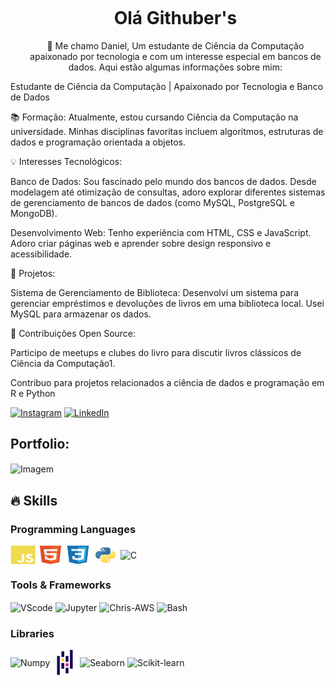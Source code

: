 <!--título-->
<div id="user-content-toc">
  <ul align="center">
    <summary><h1 style="display: inline-block">Olá Githuber's</h1></summary>
    👋 Me chamo Daniel, 
    Um estudante de Ciência da Computação apaixonado por tecnologia e com um interesse especial em bancos de dados.     
    Aqui estão algumas informações sobre mim:
</div>
Estudante de Ciência da Computação | Apaixonado por Tecnologia e Banco de Dados
<!-- Presentation -->
<p>

 📚 Formação:
 Atualmente, estou cursando Ciência da Computação na universidade. Minhas disciplinas favoritas incluem algoritmos, estruturas de dados e programação orientada a objetos.
 
💡 Interesses Tecnológicos:

Banco de Dados: Sou fascinado pelo mundo dos bancos de dados. Desde modelagem até otimização de consultas, adoro explorar diferentes sistemas de gerenciamento de bancos de dados (como MySQL, PostgreSQL e MongoDB).

Desenvolvimento Web: Tenho experiência com HTML, CSS e JavaScript. Adoro criar páginas web e aprender sobre design responsivo e acessibilidade.

🚀 Projetos:

Sistema de Gerenciamento de Biblioteca: Desenvolvi um sistema para gerenciar empréstimos e devoluções de livros em uma biblioteca local. Usei MySQL para armazenar os dados.

🌟 Contribuições Open Source:

Participo de meetups e clubes do livro para discutir livros clássicos de Ciência da Computação1.

Contribuo para projetos relacionados a ciência de dados e programação em R e Python

<!-- Links -->
[![Instagram](https://img.shields.io/badge/Instagram-E4405F?style=for-the-badge&logo=instagram&logoColor=white)](https://www.instagram.com/danielsim9es/)
[![LinkedIn](https://img.shields.io/badge/LinkedIn-0077B5?style=for-the-badge&logo=linkedin&logoColor=white)](https://https://www.linkedin.com/in/daniel-simões-56313481/)


<!-- Portfolio -->
## Portfolio:

<!-- GIF -->
<p align="left">
  <img align="center" src="https://github.com/VariableBee/VariableBee/assets/77739311/4e9f41af-6b57-49a7-b15a-74322e96b4d7" alt="Imagem">
</p>

## 🔥 Skills
<!-- Skills: Programming Languages -->
  <div style="flex-basis: 48%;">
    <h3>Programming Languages</h3>
    <img align="center" alt="Js" height="30" width="40" src="https://raw.githubusercontent.com/devicons/devicon/master/icons/javascript/javascript-plain.svg">
    <img align="center" alt="HTML" height="30" width="40" src="https://raw.githubusercontent.com/devicons/devicon/master/icons/html5/html5-original.svg">
    <img align="center" alt="CSS" height="30" width="40" src="https://raw.githubusercontent.com/devicons/devicon/master/icons/css3/css3-original.svg">
    <img align="center" alt="Python" height="30" width="40" src="https://raw.githubusercontent.com/devicons/devicon/master/icons/python/python-original.svg">
    <img align="center" alt="C" height="30" width="40" src="https://cdn.jsdelivr.net/gh/devicons/devicon/icons/c/c-original.svg">
  </div>
  
  <!-- Skills: Tools & Frameworks -->
  <div style="flex-basis: 48%;">
    <h3>Tools & Frameworks</h3>
    <img align="center" alt="VScode" height="30" width="40" src="https://cdn.jsdelivr.net/gh/devicons/devicon/icons/vscode/vscode-original.svg">
    <img align="center" alt="Jupyter" height="30" width="40" src="https://cdn.jsdelivr.net/gh/devicons/devicon/icons/jupyter/jupyter-original.svg">
    <img align="center" alt="Chris-AWS" height="30" width="40" src="https://cdn.jsdelivr.net/gh/devicons/devicon/icons/git/git-original.svg">
    <img align="center" alt="Bash" height="30" width="40" src="https://cdn.jsdelivr.net/gh/devicons/devicon/icons/bash/bash-original.svg">
  </div>
  
  <!-- Skills: Libraries -->
  <div style="flex-basis: 48%;">
    <h3>Libraries</h3>
    <img align="center" alt="Numpy" height="30" width="40" src="https://cdn.jsdelivr.net/gh/devicons/devicon/icons/numpy/numpy-original.svg">
    <img align="center" alt="Pandas" src="https://raw.githubusercontent.com/devicons/devicon/2ae2a900d2f041da66e950e4d48052658d850630/icons/pandas/pandas-original.svg" alt="pandas" width="40" height="40"/>
    <img align="center" alt="Seaborn" src="https://seaborn.pydata.org/_images/logo-mark-lightbg.svg" alt="seaborn" width="40" height="40"/>
    <img align="center" alt="Scikit-learn" src="https://upload.wikimedia.org/wikipedia/commons/0/05/Scikit_learn_logo_small.svg" alt="scikit_learn" width="40" height="40"/>
  </div>
